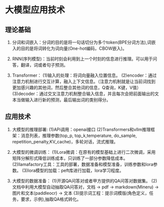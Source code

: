 # 大模型应用技术

## 理论基础

1. 分词和词嵌入：分词的目的是将一句话切分为多个token(BPE分词方法),词嵌入的目的是将词转化为词向量(One-hot编码，CBOW嵌入)。

2. RNN(序列模型)：当前时刻会利用到上一个时刻的信息进行推理。可以用于问答，翻译，词或者句子预测。

3. Transformer：
    (1)输入的处理：将词向量融入位置信息。
    (2)encoder：通过注意力机制进行交互计算，融入上下文信息。（注意力机制就是让当前词找到更加感兴趣的其他词，然后整合其他词的信息，Q查询，K键，V值）
    (3)decoder：通过交叉注意力机制整合输入信息，并且每次会把前面输出的文本当做输入进行新的预测，最后输出词的类别得分。

## 应用技术

1. 大模型的推理部署:
    (1)APi调用：openai接口
    (2)Transformers和vllm推理框架：消息列表，推理参数(top_p, top_k,temperature, do_sample, repetition_penalty,KV_cache)，多轮对话，流式推理。

2. 大模型的微调训练：
    (1)Lora微调：在原有的模型基础上进行二次微调，采用矩阵分解形式降低训练成本，只训练了一部分参数降低成本。
    (2)llamafactory工具：工具的部署，数据准备和模型准备，训练参数和lora参数。
    (3)lora模型的加载：peft库进行加载，lora学习程度。

3. 大模型的数据准备：
    (1)开源QA问答对或者甲方提供的QA问答对数据集。
    (2)文档中利用大模型自动抽取QA问答对，文档 -> pdf -> markdown(Mineru) -> 图片和文本(paddleocr) -> 文本
    (3)提示词工程：提示词模版(角色定义，任务，要求，示例),抽取QA格式转化。
 
